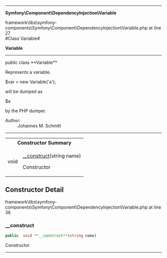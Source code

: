
- - -

**Symfony\Component\DependencyInjection\Variable**
<div class="location">framework\libs\symfony-components\Symfony\Component\DependencyInjection\Variable.php at line 27</div>
#Class Variable#

**Variable**


- - -

<p class="signature">public  class **Variable**</p>

<div class="comment" id="overview_description"><p>Represents a variable.</p><p>$var = new Variable('a');</p><p>will be dumped as</p><p>$a</p><p>by the PHP dumper.</p></div>

<dl>
<dt>Author:</dt>
<dd>Johannes M. Schmitt <schmittjoh@gmail.com></dd>
</dl>

- - -

<table id="summary_constructor">
<tr><th colspan="2">Constructor Summary</th></tr>
<tr>
<td class="type"> void</td>
<td class="description"><p class="name"><a href="#__construct">__construct</a>(string name)</p><p class="description">Constructor</p></td>
</tr>
</table>

<h2 id="detail_method">Constructor Detail</h2>
<div class="location">framework\libs\symfony-components\Symfony\Component\DependencyInjection\Variable.php at line 36</div>
<h3 id="__construct()">__construct</h3>

```php
public  void **__construct**(string name)
```
<div class="details">
<p>Constructor</p></div>

- - -

